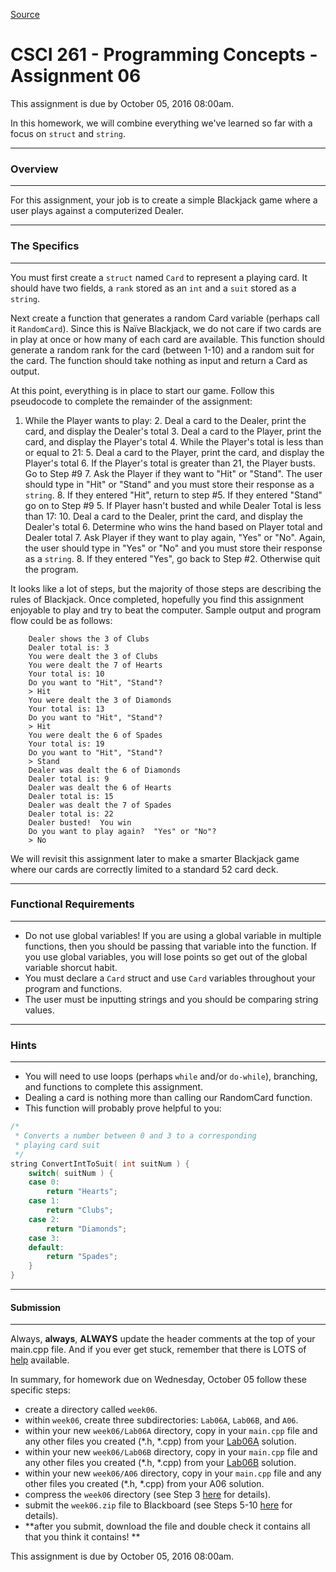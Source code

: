 
[Source](http://eecs.mines.edu/Courses/csci261/homework/hw6.php "Permalink to CSCI 261 - Programming Concepts - Assignment 06")

# CSCI 261 - Programming Concepts - Assignment 06

This assignment is due by October 05, 2016 08:00am.

In this homework, we will combine everything we've learned so far with a focus on `struct` and `string`.

  

* * *

### Overview

* * *

For this assignment, your job is to create a simple Blackjack game where a user plays against a computerized Dealer.

  

* * *

### The Specifics

* * *

You must first create a `struct` named `Card` to represent a playing card. It should have two fields, a `rank` stored as an `int` and a `suit` stored as a `string`.

Next create a function that generates a random Card variable (perhaps call it `RandomCard`). Since this is Naïve Blackjack, we do not care if two cards are in play at once or how many of each card are available. This function should generate a random rank for the card (between 1-10) and a random suit for the card. The function should take nothing as input and return a Card as output.

  

At this point, everything is in place to start our game. Follow this pseudocode to complete the remainder of the assignment:

1. While the Player wants to play:
    2. Deal a card to the Dealer, print the card, and display the Dealer's total
    3. Deal a card to the Player, print the card, and display the Player's total
    4. While the Player's total is less than or equal to 21:
        5. Deal a card to the Player, print the card, and display the Player's total
        6. If the Player's total is greater than 21, the Player busts. Go to Step #9
        7. Ask the Player if they want to "Hit" or "Stand". The user should type in "Hit" or "Stand" and you must store their response as a `string`.
        8. If they entered "Hit", return to step #5. If they entered "Stand" go on to Step #9
    5. If Player hasn't busted and while Dealer Total is less than 17:
        10. Deal a card to the Dealer, print the card, and display the Dealer's total
    6. Determine who wins the hand based on Player total and Dealer total
    7. Ask Player if they want to play again, "Yes" or "No". Again, the user should type in "Yes" or "No" and you must store their response as a `string`.
    8. If they entered "Yes", go back to Step #2. Otherwise quit the program.

It looks like a lot of steps, but the majority of those steps are describing the rules of Blackjack. Once completed, hopefully you find this assignment enjoyable to play and try to beat the computer. Sample output and program flow could be as follows:

```
    Dealer shows the 3 of Clubs
    Dealer total is: 3
    You were dealt the 3 of Clubs
    You were dealt the 7 of Hearts
    Your total is: 10
    Do you want to "Hit", "Stand"?
    > Hit
    You were dealt the 3 of Diamonds
    Your total is: 13
    Do you want to "Hit", "Stand"?
    > Hit
    You were dealt the 6 of Spades
    Your total is: 19
    Do you want to "Hit", "Stand"?
    > Stand
    Dealer was dealt the 6 of Diamonds
    Dealer total is: 9
    Dealer was dealt the 6 of Hearts
    Dealer total is: 15
    Dealer was dealt the 7 of Spades
    Dealer total is: 22
    Dealer busted!  You win
    Do you want to play again?  "Yes" or "No"?
    > No
```

We will revisit this assignment later to make a smarter Blackjack game where our cards are correctly limited to a standard 52 card deck.

  

* * *

### Functional Requirements

* * *

  

* Do not use global variables! If you are using a global variable in multiple functions, then you should be passing that variable into the function. If you use global variables, you will lose points so get out of the global variable shorcut habit.
* You must declare a `Card` struct and use `Card` variables throughout your program and functions.
* The user must be inputting strings and you should be comparing string values.
  

* * *

### Hints

* * *

  

* You will need to use loops (perhaps `while` and/or `do-while`), branching, and functions to complete this assignment.
* Dealing a card is nothing more than calling our RandomCard function.
* This function will probably prove helpful to you:

```cpp
/*
 * Converts a number between 0 and 3 to a corresponding
 * playing card suit
 */
string ConvertIntToSuit( int suitNum ) {
    switch( suitNum ) {
    case 0:
        return "Hearts";
    case 1:
        return "Clubs";
    case 2:
        return "Diamonds";
    case 3:
    default:
        return "Spades";
    }
}
```

  

* * *


#### Submission

* * *

Always, **always**, **ALWAYS** update the header comments at the top of your main.cpp file. And if you ever get stuck, remember that there is LOTS of [help][1] available.

In summary, for homework due on Wednesday, October 05 follow these specific steps:

* create a directory called `week06`.
* within `week06`, create three subdirectories: `Lab06A`, `Lab06B`, and `A06`.
* within your new `week06/Lab06A` directory, copy in your `main.cpp` file and any other files you created (*.h, *.cpp) from your [Lab06A][2] solution.
* within your new `week06/Lab06B` directory, copy in your `main.cpp` file and any other files you created (*.h, *.cpp) from your [Lab06B][3] solution.
* within your new `week06/A06` directory, copy in your `main.cpp` file and any other files you created (*.h, *.cpp) from your A06 solution.
* compress the `week06` directory (see Step 3 [here][4] for details).
* submit the `week06.zip` file to Blackboard (see Steps 5-10 [here][5] for details).
* **after you submit, download the file and double check it contains all that you think it contains! **

This assignment is due by October 05, 2016 08:00am.

[1]: ../resources/help.php
[2]: ../labs/lab6a.php
[3]: ../labs/lab6b.php
[4]: ../resources/submission.php#3
[5]: ../resources/submission.php#5
  

